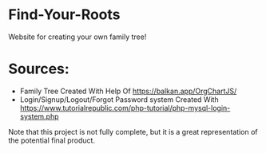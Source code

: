 # Find-Your-Roots

Website for creating your own family tree!

# Sources:
- Family Tree Created With Help Of https://balkan.app/OrgChartJS/
- Login/Signup/Logout/Forgot Password system Created With https://www.tutorialrepublic.com/php-tutorial/php-mysql-login-system.php

Note that this project is not fully complete, but it is a great representation of the potential final product.
